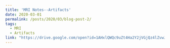 ```yaml
---
title: 'MRI Notes--Artifacts'
date: 2020-03-01
permalink: /posts/2020/03/blog-post-2/
tags:
  - MRI
  - Artifacts
link: "https://drive.google.com/open?id=1AHxlQWQc9uZt4Ha2Y2jVGjQz4lZvwJ78cXFT2bX3s3U"
---
```


